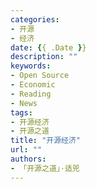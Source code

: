 ```yaml
---
categories:
- 开源
- 经济 
date: {{ .Date }}
description: ""
keywords:
- Open Source
- Economic
- Reading
- News
tags:
- 开源经济
- 开源之道
title: "开源经济"
url: ""
authors:
- 「开源之道」·适兕
---
```

